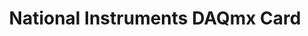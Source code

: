 ---
title: "National Instruments DAQmx Card"
description: "Setup of National Instruments DAQmx Cards for data aquisition and signal generation."
weight: 4
---